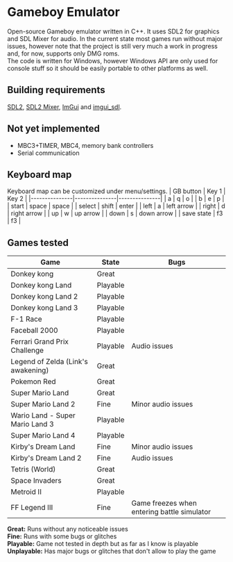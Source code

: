 # Gameboy Emulator
Open-source Gameboy emulator written in C++. It uses SDL2 for graphics and SDL Mixer for audio. In the current state most games run without major issues, however note that the project is still very much a work in progress and, for now, supports only DMG roms.  
The code is written for Windows, however Windows API are only used for console stuff so it should be easily portable to other platforms as well.


## Building requirements
[SDL2](https://libsdl.org/download-2.0.php), [SDL2 Mixer](https://www.libsdl.org/projects/SDL_mixer/), [ImGui](https://github.com/ocornut/imgui) and [imgui_sdl](https://github.com/Tyyppi77/imgui_sdl).


## Not yet implemented
- MBC3+TIMER, MBC4, memory bank controllers
- Serial communication


## Keyboard map
Keyboard map can be customized under menu/settings.
| GB button 	| Key 1 		| Key 2 		|
|---------------|---------------|---------------|
| a 			| q 			| o 			|
| b 			| e 			| p 			|
| start 		| space 		| space			|
| select		| shift 		| enter 		|
| left 			| a 			| left arrow 	|
| right 		| d 			| right arrow 	|
| up			| w 			| up arrow		|
| down 			| s 			| down arrow	|
| save state 	| f3 			| f3 			|



## Games tested
| Game 									| State 		| Bugs |
|---------------------------------------|---------------|-------|
| Donkey kong 							| Great 		|		|
| Donkey kong Land 						| Playable 		|  		|
| Donkey kong Land 2 					| Playable 		|     	|
| Donkey kong Land 3 					| Playable 		|    	|
| F-1 Race 								| Playable 		| 		|
| Faceball 2000 						| Playable 		| 		|
| Ferrari Grand Prix Challenge			| Playable 		| Audio issues |
| Legend of Zelda (Link's awakening)	| Great			|		|
| Pokemon Red							| Great			|		|
| Super Mario Land						| Great			|		|
| Super Mario Land 2					| Fine			| Minor audio issues |
| Wario Land - Super Mario Land 3 		| Playable		|		|
| Super Mario Land 4 					| Playable		|		|
| Kirby's Dream Land					| Fine			| Minor audio issues |
| Kirby's Dream Land 2 					| Fine			| Audio issues |
| Tetris (World)						| Great			|		|
| Space Invaders						| Great			|		|
| Metroid II 							| Playable		|		|
| FF Legend III							| Fine			| Game freezes when entering battle simulator |

**Great:** Runs without any noticeable issues  
**Fine:** Runs with some bugs or glitches  
**Playable:** Game not tested in depth but as far as I know is playable  
**Unplayable:** Has major bugs or glitches that don't allow to play the game  

